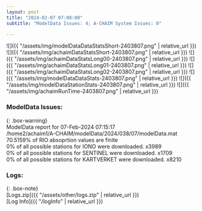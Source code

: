 ```yaml
---
layout: post
title: "2024-02-07 07:00:00"
subtitle: "ModelData Issues: 4; A-CHAIM System Issues: 0"

---
```


![]({{ "/assets/img/modelDataDataStatsShort-2403807.png" | relative_url }})
![]({{ "/assets/img/achaimDataStatsShort-2403807.png" | relative_url }})
![]({{ "/assets/img/achaimDataStatsLong00-2403807.png" | relative_url }})
![]({{ "/assets/img/achaimDataStatsLong01-2403807.png" | relative_url }})
![]({{ "/assets/img/achaimDataStatsLong02-2403807.png" | relative_url }})
![]({{ "/assets/img/modelDataDataStats-2403807.png" | relative_url }})
![]({{ "/assets/img/modelDataStationStats-2403807.png" | relative_url }})
![]({{ "/assets/img/achaimRunTime-2403807.png" | relative_url }})


### ModelData Issues:  
  
{: .box-warning}  
 ModelData report for 07-Feb-2024 07:15:17   
 /home2/achaim1/A-CHAIM/modelData/2024/038/07/modelData.mat   
 70.5159% of RIO absoprtion values are finite   
 0% of all possible stations for IONO were downloaded. x3989   
 0% of all possible stations for SENTINEL were downloaded. x1709   
 0% of all possible stations for KARTVERKET were downloaded. x8210   
  


### Logs:  
  
{: .box-note}  
[Logs.zip]({{ "/assets/other/logs.zip" | relative_url }})  
[Log Info]({{ "/logInfo" | relative_url }})  
